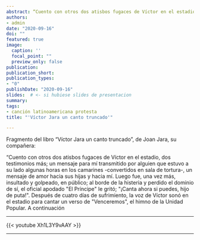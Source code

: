 ```yaml
---
abstract: “Cuento con otros dos atisbos fugaces de Víctor en el estadio, dos testimonios más; un mensaje para mí transmitido por alguien que estuvo a su lado ...
authors:
- admin
date: "2020-09-16"
doi: ""
featured: true
image:
  caption: ''
  focal_point: ""
  preview_only: false
publication:
publication_short:
publication_types:
- "0"
publishDate: "2020-09-16"
slides:  # <- si hubiese slides de presentacion
summary:
tags:
- canción latinoamericana protesta
title: "'Víctor Jara un canto truncado'"

---
```


Fragmento del libro “Víctor Jara un canto truncado”, de Joan Jara, su compañera:

“Cuento con otros dos atisbos fugaces de Víctor en el estadio, dos testimonios más; un mensaje para mí transmitido por alguien que estuvo a su lado algunas horas en los camarines -convertidos en sala de tortura-, un mensaje de amor hacia sus hijas y hacia mí. Luego fue, una vez más, insultado y golpeado, en público; al borde de la histeria y perdido el dominio de sí, el oficial apodado "El Príncipe" le gritó; "¡Canta ahora si puedes, hijo de puta!". Después de cuatro días de sufrimiento, la voz de Víctor sonó en el estadio para cantar un verso de "Venceremos", el himno de la Unidad Popular. A continuación
<hr>
{{< youtube Xh1L3Y9vAAY >}}
<hr>
